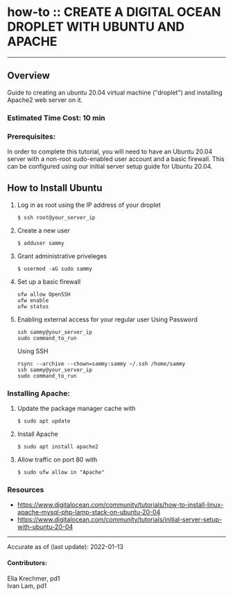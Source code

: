 # how-to :: CREATE A DIGITAL OCEAN DROPLET WITH UBUNTU AND APACHE
---
## Overview
Guide to creating an ubuntu 20.04 virtual machine ("droplet") and installing Apache2 web server on it.

### Estimated Time Cost: 10 min

### Prerequisites:

In order to complete this tutorial, you will need to have an Ubuntu 20.04 server with a non-root sudo-enabled user account and a basic firewall. This can be configured using our initial server setup guide for Ubuntu 20.04.

## How to Install Ubuntu

1. Log in as root using the IP address of your droplet
    ```
    $ ssh root@your_server_ip
    ```
2. Create a new user
    ```
    $ adduser sammy
    ```
3. Grant administrative priveleges
    ```
    $ usermod -aG sudo sammy
    ```
4. Set up a basic firewall
    ```
    ufw allow OpenSSH
    ufw enable
    ufw status
    ```
5. Enabling external access for your regular user
    Using Password
    ```
    ssh sammy@your_server_ip
    sudo command_to_run
    ```
    Using SSH
    ```
    rsync --archive --chown=sammy:sammy ~/.ssh /home/sammy
    ssh sammy@your_server_ip
    sudo command_to_run
    ```

### Installing Apache:

1. Update the package manager cache with
    ```
    $ sudo apt update
    ```
2. Install Apache
    ```
    $ sudo apt install apache2
    ```
3. Allow traffic on port 80 with
    ```
    $ sudo ufw allow in "Apache"
    ```


### Resources
* https://www.digitalocean.com/community/tutorials/how-to-install-linux-apache-mysql-php-lamp-stack-on-ubuntu-20-04
* https://www.digitalocean.com/community/tutorials/initial-server-setup-with-ubuntu-20-04
---

Accurate as of (last update): 2022-01-13

#### Contributors:  
Ella Krechmer, pd1  
Ivan Lam, pd1  
